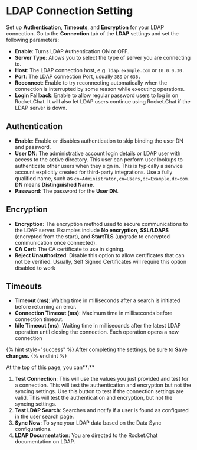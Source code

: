 # LDAP Connection Setting

Set up **Authentication**, **Timeouts**, and **Encryption** for your LDAP connection. Go to the **Connection** tab of the **LDAP** settings and set the following parameters:&#x20;

* **Enable**: Turns LDAP Authentication ON or OFF.
* **Server Type**: Allows you to select the type of server you are connecting to.
* **Host**: The LDAP connection host, e.g. `ldap.example.com` or `10.0.0.30.`
* **Port**: The LDAP connection Port, usually `389` or `636.`
* **Reconnect**: Enable to try reconnecting automatically when the connection is interrupted by some reason while executing operations.
* **Login Fallback**: Enable to allow regular password users to log in on Rocket.Chat. It will also let LDAP users continue using Rocket.Chat if the LDAP server is down.

## Authentication

* **Enable**: Enable or disables authentication to skip binding the user DN and password.
* **User DN**:  The administrative account login details or LDAP user with access to the active directory. This user can perform user lookups to authenticate other users when they sign in. This is typically a service account explicitly created for third-party integrations. Use a fully qualified name, such as `cn=Administrator,cn=Users,dc=Example,dc=com.` **DN** means **Distinguished Name**.
* **Password**: The password for the **User DN**.

## Encryption

* **Encryption**: The encryption method used to secure communications to the LDAP server. Examples include **No encryption**, **SSL/LDAPS** (encrypted from the start), and **StartTLS** (upgrade to encrypted communication once connected).&#x20;
* **CA Cert**: The CA certificate to use in signing.
* **Reject Unauthorized**: Disable this option to allow certificates that can not be verified. Usually, Self Signed Certificates will require this option disabled to work

## Timeouts

* **Timeout (ms)**: Waiting time in milliseconds after a search is initiated before returning an error.
* **Connection Timeout (ms)**: Maximum time in milliseconds before connection timeout.
* **Idle Timeout (ms)**: Waiting time in milliseconds after the latest LDAP operation until closing the connection. Each operation opens a new connection

{% hint style="success" %}
After completing the settings, be sure to **Save changes.**
{% endhint %}

At the top of this page, you can**:**

1. **Test Connection**: This will use the values you just provided and test for a connection. This will test the authentication and encryption but not the syncing settings. Use this button to test if the connection settings are valid. This will test the authentication and encryption, but not the syncing settings.
2. **Test LDAP Search**: Searches and notify if a user is found as configured in the user search page.
3. **Sync Now**: To sync your LDAP data based on the Data Sync configurations.
4. **LDAP Documentation**: You are directed to the Rocket.Chat documentation on LDAP.

